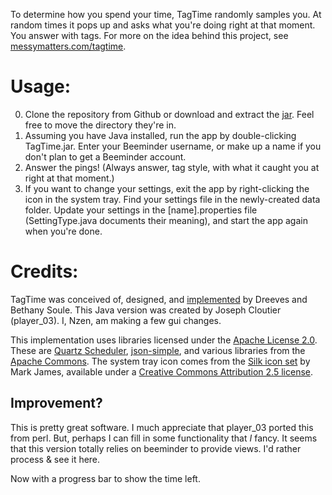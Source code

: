 To determine how you spend your time, TagTime randomly samples you. At random times it pops up and asks what you're doing right at that moment. You answer with tags. For more on the idea behind this project, see [messymatters.com/tagtime](http://messymatters.com/tagtime).

# Usage:

0. Clone the repository from Github or download and extract the [jar](http://www.mediafire.com/download.php?ndaaq5p3r6z7u45). Feel free to move the directory they're in.
1. Assuming you have Java installed, run the app by double-clicking TagTime.jar. Enter your Beeminder username, or make up a name if you don't plan to get a Beeminder account.
2. Answer the pings! (Always answer, tag style, with what it caught you at right at that moment.)
3. If you want to change your settings, exit the app by right-clicking the icon in the system tray. Find your settings file in the newly-created data folder. Update your settings in the [name].properties file (SettingType.java documents their meaning), and start the app again when you're done.

# Credits:

TagTime was conceived of, designed, and [implemented](https://github.com/dreeves/TagTime) by Dreeves and Bethany Soule. This Java version was created by Joseph Cloutier (player_03). I, Nzen, am making a few gui changes.

This implementation uses libraries licensed under the [Apache License 2.0](http://www.apache.org/licenses/LICENSE-2.0.html). These are [Quartz Scheduler](http://www.quartz-scheduler.org/), [json-simple](http://code.google.com/p/json-simple/), and various libraries from the [Apache Commons](http://commons.apache.org/codec/). The system tray icon comes from the [Silk icon set](http://www.famfamfam.com/lab/icons/silk/) by Mark James, available under a [Creative Commons Attribution 2.5 license](http://creativecommons.org/licenses/by/2.5/).

## Improvement?

This is pretty great software. I much appreciate that player_03 ported this from perl. But, perhaps I can fill in some functionality that _I_ fancy. It seems that this version totally relies on beeminder to provide views. I'd rather process & see it here.

Now with a progress bar to show the time left.